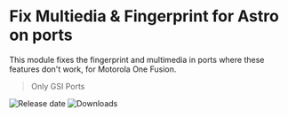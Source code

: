 # Fix Multiedia & Fingerprint for Astro on ports

This module fixes the fingerprint and multimedia in ports where these features don't work, for Motorola One Fusion.
> Only GSI Ports

![Release date](https://img.shields.io/github/release-date/syoker/fix-multimedia-fingerprint)
![Downloads](https://img.shields.io/github/downloads/syoker/fix-multimedia-fingerprint/total)